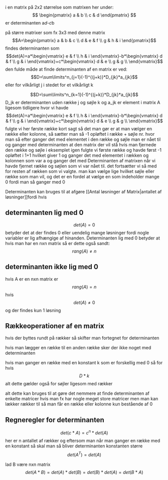 
i en matrix på 2x2 størrelse som matrixen her under:
$$
\begin{pmatrix}
a & b \\
c & d
\end{pmatrix}
$$ er determinanten a*d-c*b

på større matrixer som fx 3x3 med denne matrix
$$A=\begin{pmatrix}
a & b & c \\
d & e & f \\
g & h & i
\end{pmatrix}$$
findes determinanten som 
$$det(A)=a*\begin{vmatrix}
e & f \\
h & i
\end{vmatrix}-b*\begin{vmatrix}
d & f \\
g & i
\end{vmatrix}+c*\begin{vmatrix}
d & e \\
g & g \\ 
\end{vmatrix}$$
den fulde måde at finde determinanten af en matrix er ved:
$$D=\sum\limits^n_{j=1}(-1)^{(j+k)}*D_{jk}*a_{jk}$$
eller for vilkårligt j i stedet for et vilkårligt k

$$D=\sum\limits^n_{k=1}(-1)^{(j+k)}*D_{jk}*a_{jk}$$
D_jk er determinanten uden række j og søjle k og a_jk er element i matrix A
ligesom tidligere hvor vi havde $$det(A)=a*\begin{vmatrix}
e & f \\
h & i
\end{vmatrix}-b*\begin{vmatrix}
d & f \\
g & i
\end{vmatrix}+c*\begin{vmatrix}
d & e \\
g & g \\ 
\end{vmatrix}$$ fulgte vi her første række
kort sagt så det man gør er at man vælger en række eller kolonne, så sætter man så -1 opløftet i række + søjle nr. hvor man så efter ganger det med elementet i den række og søjle man er nået til og ganger med determinanten at den matrix der vil stå hvis man fjernede den række og søjle
 i eksemplet igen fulgte vi første række og havde først -1 opløftet i 1+1 hvilket giver 1 og ganger det med elementet i rækken og kolonnen som var a og ganger det med Determinanten af matrixen når vi havde fjernet række og søjlen som vi var nået til. det fortsætter vi så med for resten af rækken som vi valgte. man kan vælge lige hvilket søjle eller række som man vil, og det er en fordel at vælge en som indeholder mange 0 fordi man så ganger med 0

Determinanten kan bruges til at afgøre [[Antal løsninger af Matrix|antallet af løsninger]]fordi hvis
## determinanten lig med 0
$$det(A)=0$$
betyder det at der findes 0 eller uendelig mange løsninger fordi nogle variabler er lig afhængige af hinanden. Determinanten lig med 0 betyder at hvis man har en nxn matrix så er dette også sandt:
$$rang(A)\neq n$$
## determinanten ikke lig med 0
hvis A er en nxn matrix er 
$$rang(A)=n$$
hvis 
$$det(A)\neq 0$$
og der findes kun 1 løsning



## Rækkeoperationer af en matrix
hvis der byttes rundt på rækker så skifter man fortegnet for determinanten

hvis man lægger en række til en anden række sker der ikke noget med determinanten

hvis man ganger en række med en konstant k som er forskellig med 0 så for hvis
$$D*k$$
alt dette gælder også for søjler ligesom med rækker

alt dette kan bruges til at gøre det nemmere at finde determinanten af enkelte matricer hvis man fx har nogle meget store matricer men man kan lækker rækker til så man får en række eller kolonne kun bestående af 0


## Regneregler for determinanten

$$det(c*A)=c^n*det(A)$$
her er n antallet af rækker og eftersom man når man ganger en række med en konstant så skal man så bliver determinanten konstanten større
$$det(A^T)=det(A)$$


lad B være nxn matrix
$$det(A*B)=det(A)*det(B)=det(B)*det(A)=det(B*A)$$
